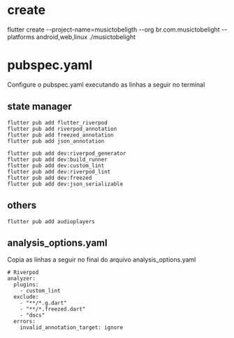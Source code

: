 # create
flutter create --project-name=musictobeligth --org br.com.musictobelight --platforms android,web,linux ./musictobelight


# pubspec.yaml
Configure o pubspec.yaml executando as linhas a seguir no terminal

## state manager
```
flutter pub add flutter_riverpod
flutter pub add riverpod_annotation
flutter pub add freezed_annotation
flutter pub add json_annotation

flutter pub add dev:riverpod_generator
flutter pub add dev:build_runner
flutter pub add dev:custom_lint
flutter pub add dev:riverpod_lint
flutter pub add dev:freezed
flutter pub add dev:json_serializable
```
## others
```
flutter pub add audioplayers
```

## analysis_options.yaml
Copia as linhas a seguir no final do arquivo analysis_options.yaml
```
# Riverpod
analyzer:
  plugins:
    - custom_lint
  exclude:
    - "**/*.g.dart"
    - "**/*.freezed.dart"
    - "docs"
  errors:
    invalid_annotation_target: ignore
```
